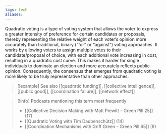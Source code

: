 ```yaml
---
tags: tech
aliases:
---
```


Quadratic voting is a type of voting system that allows the voter to express a greater intensity of preference for certain candidates or proposals, thereby representing the relative weight of each voter’s opinion more accurately than traditional, binary (“for” or “against”) voting approaches. It works by allowing voters to assign multiple votes to their candidate/proposal of choice, with each additional vote increasing in cost, resulting in a quadratic cost curve. This makes it harder for single individuals to dominate an election and more accurately reflects public opinion. Consequently, the consensus that emerges from quadratic voting is more likely to be truly representative than other approaches.

> [!example] See also
> [[quadratic funding]], [[collective intelligence]], [[public good]], [[coordination failure]], [[network effect]]

> [!info] Podcasts mentioning this term most frequently
> * [[Collective Decision Making with Matt Prewitt – Green Pill 25]] (17)
> * [[Quadratic Voting with Tim Daubenschütz]] (14)
> * [[Coordination Mechanisms with Griff Green – Green Pill 65]] (9)